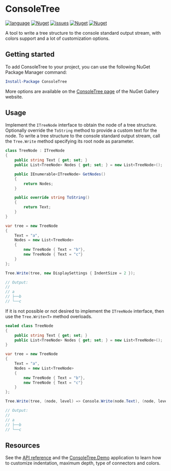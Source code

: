 # ConsoleTree

[![language](https://img.shields.io/github/languages/top/maurizuki/ConsoleTree)](https://github.com/maurizuki/ConsoleTree)
[![Nuget](https://img.shields.io/github/workflow/status/maurizuki/ConsoleTree/publish%20to%20nuget)](https://github.com/maurizuki/ConsoleTree/actions)
[![issues](https://img.shields.io/github/issues/maurizuki/ConsoleTree)](https://github.com/maurizuki/ConsoleTree/issues)
[![Nuget](https://img.shields.io/nuget/v/ConsoleTree)](https://www.nuget.org/packages/ConsoleTree)
[![Nuget](https://img.shields.io/nuget/dt/ConsoleTree)](https://www.nuget.org/packages/ConsoleTree)

A tool to write a tree structure to the console standard output stream, with colors support and a lot of customization options.

## Getting started

To add ConsoleTree to your project, you can use the following NuGet Package Manager command:

```PowerShell
Install-Package ConsoleTree
```

More options are available on the [ConsoleTree page](https://www.nuget.org/packages/ConsoleTree) of the NuGet Gallery website.

## Usage

Implement the `ITreeNode` interface to obtain the node of a tree structure. Optionally override the `ToString` method to provide a custom text for the node. To write a tree structure to the console standard output stream, call the `Tree.Write` method specifying its root node as parameter.

```csharp
class TreeNode : ITreeNode
{
	public string Text { get; set; }
	public List<TreeNode> Nodes { get; set; } = new List<TreeNode>();

	public IEnumerable<ITreeNode> GetNodes()
	{
		return Nodes;
	}

	public override string ToString()
	{
		return Text;
	}
}

var tree = new TreeNode
{
	Text = "a",
	Nodes = new List<TreeNode>
	{
		new TreeNode { Text = "b"},
		new TreeNode { Text = "c"}
	}
};

Tree.Write(tree, new DisplaySettings { IndentSize = 2 });

// Output:
//
// a
// ├──b
// └──c
```

If it is not possible or not desired to implement the `ITreeNode` interface, then use the `Tree.Write<T>` method overloads.

```csharp
sealed class TreeNode
{
	public string Text { get; set; }
	public List<TreeNode> Nodes { get; set; } = new List<TreeNode>();
}

var tree = new TreeNode
{
	Text = "a",
	Nodes = new List<TreeNode>
	{
		new TreeNode { Text = "b"},
		new TreeNode { Text = "c"}
	}
};

Tree.Write(tree, (node, level) => Console.Write(node.Text), (node, level) => node.Nodes, new DisplaySettings { IndentSize = 2 });

// Output:
//
// a
// ├──b
// └──c
```

## Resources

See the [API reference](./docs/ConsoleTree.md) and the [ConsoleTree.Demo](./src/ConsoleTree.Demo) application to learn how to customize indentation, maximum depth, type of connectors and colors.
